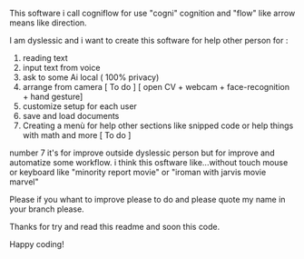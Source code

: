 This software i call cogniflow for use "cogni" cognition and "flow" like arrow means like direction.

I am dyslessic and i want to create this software for help other person for : 
1) reading text
2) input text from voice
3) ask to some Ai local ( 100% privacy)
4) arrange from camera [ To do ] [ open CV + webcam + face-recognition + hand gesture]
5) customize setup for each user
6) save and load documents
7) Creating a menù for help other sections like snipped code or help things with math and more [ To do ]


number 7 it's for improve outside dyslessic person but for improve and automatize some workflow.
i think this osftware like...without touch mouse or keyboard like "minority report movie" or "iroman with jarvis movie marvel"


Please if you whant to improve please to do and please quote my name in your branch please.

Thanks for try and read this readme and soon this code.

Happy coding!
